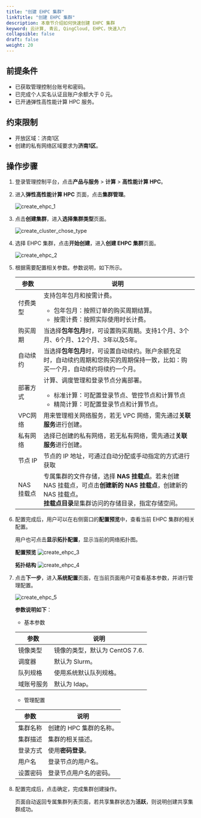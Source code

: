 ```yaml
---
title: "创建 EHPC 集群"
linkTitle: "创建 EHPC 集群"
description: 本章节介绍如何快速创建 EHPC 集群
keyword: 云计算, 青云, QingCloud, EHPC，快速入门
collapsible: false
draft: false
weight: 20
---
```



## 前提条件

- 已获取管理控制台账号和密码。
- 已完成个人实名认证且账户余额大于 0 元。
- 已开通弹性高性能计算 HPC 服务。

## 约束限制

- 开放区域：济南1区
- 创建的私有网络区域要求为**济南1区**。

## 操作步骤

1. 登录管理控制平台，点击**产品与服务** > **计算** > **高性能计算 HPC**。

2. 进入**弹性高性能计算 HPC** 页面，点击**集群管理**。

   ![create_ehpc_1](../../../_images/create_ehpc_1.png)

3. 点击**创建集群**，进入**选择集群类型**页面。

   ![create_cluster_chose_type](../../../_images/create_cluster_chose_type.png)

4. 选择 EHPC 集群，点击**开始创建**，进入**创建 EHPC 集群**页面。

   ![create_ehpc_2](../../../_images/create_ehpc_2.png)

4. 根据需要配置相关参数。参数说明，如下所示。

   | 参数         | 说明                                                     |
   | ------------ | ------------------------------------------------------------ |
   | 付费类型     | 支持包年包月和按需计费。<ul><li>包年包月：按照订单的购买周期结算。</li><li>按需计费：按照实际使用时长计费。</li> |
   | 购买周期     | 当选择**包年包月**时，可设置购买周期。支持1个月、3个月、6个月、12个月、3年以及5年。 |
   | 自动续约     | 当选择**包年包月**时，可设置自动续约。账户余额充足时，自动续约周期和您购买的周期保持一致，比如：购买一个月，自动续约将续约一个月。 |
   | 部署方式     | 计算、调度管理和登录节点分离部署。<ul><li>标准计算：可配置登录节点、管控节点和计算节点</li><li>精简计算：可配置登录节点和计算节点。</li></ul> |
   | VPC网络     | 用来管理相关网络服务，若无 VPC 网络，需先通过**关联服务**进行创建。                  |
   | 私有网络     | 选择已创建的私有网络，若无私有网络，需先通过**关联服务**进行创建。 |
   |节点 IP |节点的 IP 地址，可通过自动分配或手动指定的方式进行获取    |
   | NAS 挂载点   | 专属集群的文件存储，选择 **NAS 挂载点**。若未创建 NAS 挂载点，可点击**创建新的 NAS 挂载点**，创建新的 NAS 挂载点。<br />**挂载点目录**是集群访问的存储目录，指定存储空间。 |

5. 配置完成后，用户可以在右侧窗口的**配置预览**中，查看当前 EHPC 集群的相关配置。

   用户也可点击**显示拓扑配置**，显示当前的网络拓扑图。

   **配置预览**
   ![create_ehpc_3](../../../_images/create_ehpc_3.png)

   **拓扑结构**
   ![create_ehpc_4](../../../_images/create_ehpc_4.png)

6. 点击**下一步**，进入**系统配置**页面，在当前页面用户可查看基本参数，并进行管理配置。

   ![create_ehpc_5](../../../_images/create_ehpc_5.png)
    
   **参数说明如下**：
   * 基本参数

   | 参数       | 说明                       |
   | ---------- | ------------------------------ |
   | 镜像类型   | 镜像的类型，默认为 CentOS 7.6. |
   | 调度器     | 默认为 Slurm。                 |
   | 队列规格   | 使用系统默认队列规格。         |
   | 域账号服务 | 默认为 Idap。                  |

   * 管理配置

   | 参数     | 说明                |
   | -------- | ----------------------- |
   | 集群名称 | 创建的 HPC 集群的名称。 |
   | 集群描述 | 集群的相关描述。        |
   | 登录方式 | 使用**密码登录**。      |
   | 用户名   | 登录节点的用户名。      |
   | 设置密码 | 登录节点用户名的密码。  |

7. 配置完成后，点击确定，完成集群创建操作。

   页面自动返回专属集群列表页面，若共享集群状态为**活跃**，则说明创建共享集群成功。

